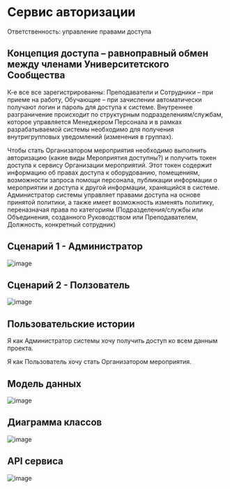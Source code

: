 # Сервис авторизации

Ответственность: управление правами доступа 

## Концепция доступа – равноправный обмен между членами Университетского Сообщества

 К-е все все зарегистрированны: Преподаватели и Сотрудники – при приеме на работу, Обучающие – при зачислении автоматически получают логин и пароль для доступа к системе. Внутреннее разграничение происходит по структурным подразделениям/службам, которое управляется Менеджером Персонала и в рамках разрабатываемой системы необходимо для получения внутригрупповых уведомлений (изменения в группах).
 
 Чтобы стать Организатором мероприятия необходимо выполнить авторизацию (какие виды Мероприятия доступны?) и получить токен доступа к сервису Организации мероприятий. Этот токен содержит информацию об правах доступа к оборудованию, помещениям, возможности запроса помощи персонала, публикации информации о мероприятии и доступа к другой информации, хранящийся в системе. Администратор системы управляет правами доступа на основе принятой политики, а также имеет возможность изменять политику, переназначая права по категориям (Подразделения/службы или Объединения, созданного Руководством или Преподавателем, Должность, конкретный сотрудник)

## Сценарий 1 - Администратор
![image](https://user-images.githubusercontent.com/85519603/165856913-ca7cd562-6c3c-4ca8-bc6c-9118c3cd28d3.png)

## Сценарий 2 - Ползователь
![image](https://user-images.githubusercontent.com/85519603/165856731-afe46086-df69-4fbe-a122-557faff4fb4b.png)

## Пользовательские истории

Я как Администратор системы хочу получить доступ ко всем данным проекта.

Я как Пользователь хочу стать Организатором мероприятия.

## Модель данных
![image](https://user-images.githubusercontent.com/85519603/165855400-67fcc796-37c6-4dd5-8849-0ba30ff7351a.png)

## Диаграмма классов
![image](https://user-images.githubusercontent.com/85519603/165557104-9d662f51-fb30-4548-8adf-cdfd96126879.png)

## API сервиса
![image](https://user-images.githubusercontent.com/85519603/165559457-8e7f7828-19d1-452f-8560-d97498e57f32.png)

